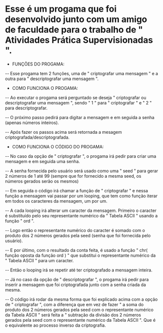 # Esse é um progama que foi desenvolvido junto com um amigo de faculdade para o trabalho de " Atividades Prática Supervisionadas ".


* FUNÇÕES DO PROGAMA:


-- Esse progama tem 2 funções, uma de " criptografar uma mensagem " e a outra para " descriptografar uma mensagem ".


* COMO FUNCIONA O PROGAMA:


-- Ao executar o progama será perguntado se deseja " criptografar ou descriptografar uma mensagem ", sendo " 1 " para " criptografar " e " 2 " para descriptografar.


-- O próximo passo pedirá para digitar a mensagem e em seguida a senha (apenas números inteiros).


-- Após fazer os passos acima será retornada a mesagem criptografada/descriptografada.


* COMO FUNCIONA O CÓDIGO DO PROGAMA:


-- No caso da opção de " criptografar ", o progama irá pedir para criar uma mensagem e em seguida uma senha.


-- A senha fornecida pelo usuário será usado como uma " seed " para gerar 2 números de 1 até 99 (sempre que for fornecido a mesma seed, os números gerados serão os mesmos)


-- Em seguida o código irá chamar a função de " criptografar " e nessa função a mensagem vai passar por um looping, que tem como função iterar em todos os caracteres da mensagem, um por um.


-- A cada looping irá alterar um caracter da mensagem. Primeiro o caracter é substituído pelo seu representante numérico da " Tabela ASCII " usando a função " ord ".


-- Logo então o representante numérico do caracter é somado com o produto dos 2 números gerados pela seed (senha que foi fornecida pelo usuário).


-- E por último, com o resultado da conta feita, é usado a função " chr( função oposta da função ord ) " que substitui o representante numérico da " Tabela ASCII " para um caracter.


-- Então o looping irá se repetir até ter criptografado a mensagem inteira.


-- Já no caso da opção de " descriptografar ", o progama irá pedir para inserir a mensagem que foi criptografada junto com a senha criada da mesma.


-- O código irá rodar da mesma forma que foi explicado acima com a opção de " criptografar ", com a diferença que em vez de fazer " a soma do produto dos 2 números gerados pela seed com o representante numérico da Tabela ASCII " será feita a " subtração da divisão dos 2 números gerados pela seed com o representante numérico da Tabela ASCII ". Que é o equivalente ao processo inverso da criptografia.